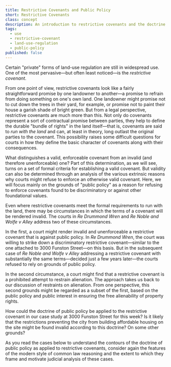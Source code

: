 ```yaml
---
title: Restrictive Covenants and Public Policy
short: Restrictive Covenants
class: concept
description: An introduction to restrictive covenants and the doctrine of public policy
tags:
  - use
  - restrictive-covenant
  - land-use-regulation
  - public-policy
published: false
---
```


Certain "private" forms of land-use regulation are still in widespread use. One of the most pervasive—but often least noticed—is the *restrictive covenant*. 

From one point of view, restrictive covenants look like a fairly straightforward promise by one landowner to another—a promise to refrain from doing something on one's own land. One landowner might promise not to cut down the trees in their yard, for example, or promise not to paint their house a garish shade of bright green. But from a legal perspective, restrictive covenants are much more than this. Not only do covenants represent a sort of contractual promise between parties, they help to define the durable "bundle of rights" in the land itself—that is, covenants are said to *run with the land* and can, at least in theory, long outlast the original parties to the covenant. This possibility raises some difficult questions for courts in how they define the basic character of covenants along with their consequences.

What distinguishes a valid, enforceable covenant from an invalid (and therefore unenforceable) one? Part of this determination, as we will see, turns on a set of formal criteria for establishing a valid covenant. But validity can also be determined through an analysis of the various extrinsic reasons why courts might refuse to enforce an otherwise valid covenant. Here, we will focus mainly on the grounds of "public policy" as a reason for refusing to enforce covenants found to be discriminatory or against other foundational values. 

Even where restrictive covenants meet the formal requirements to run with the land, there may be circumstances in which the terms of a covenant will be rendered invalid. The courts in *Re Drummond Wren* and *Re Noble and Wolfe v Alley* address two of these circumstances. 

In the first, a court might render invalid and unenforceable a restrictive covenant that is against public policy. In *Re Drummond Wren*, the court was willing to strike down a discriminatory restrictive covenant—similar to the one attached to 3000 Funston Street—on this basis. But in the subsequent case of *Re Noble and Wolfe v Alley* addressing a restrictive covenant with substantially the same terms—decided just a few years later—the courts refused to rely on grounds of public policy.

In the second circumstance, a court might find that a restrictive covenant is a prohibited attempt to restrain alienation. The approach takes us back to our discussion of restraints on alienation. From one perspective, this second grounds might be regarded as a subset of the first, based on the public policy and public interest in ensuring the free alienability of property rights. 

How could the doctrine of public policy be applied to the restrictive covenant in our case study at 3000 Funston Street for this week? Is it likely that the restrictions preventing the city from building affordable housing on the site might be found invalid according to this doctrine? On some other grounds?

As you read the cases below to understand the contours of the doctrine of public policy as applied to restrictive covenants, consider again the features of the modern style of common law reasoning and the extent to which they frame and motivate judicial analysis of these cases.
